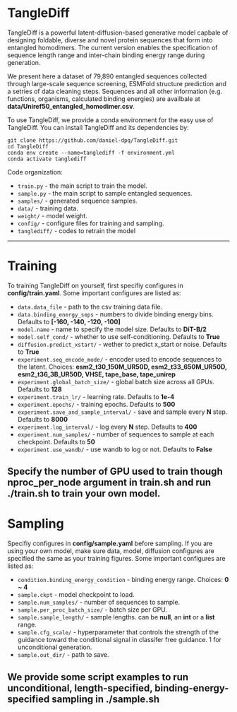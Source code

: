 # TangleDiff
TangleDiff is a powerful latent-diffusion-based generative model capbale of designing foldable, diverse and novel protein sequences that form into entangled homodimers. The current version enables the specification of sequence length range and inter-chain binding energy range during generation.

We present here a dataset of 79,890 entangled sequences collected through large-scale sequence screening, ESMFold structure prediction and a setries of data cleaning steps. Sequences and all other information (e.g. functions, organisms, calculated binding energies) are availbale at **data/Uniref50_entangled_homodimer.csv**.

To use TangleDiff, we provide a conda environment for the easy use of TangleDiff. You can install TangleDiff and its dependencies by:

```shell
git clone https://github.com/daniel-dpq/TangleDiff.git
cd TangleDiff
conda env create --name=tanglediff -f environment.yml
conda activate tanglediff
```

Code organization:
* `train.py` - the main script to train the model.
* `sample.py` - the main script to sample entangled sequences.
* `samples/` - generated sequence samples.
* `data/` - training data.
* `weight/` - model weight.
* `config/` - configure files for training and sampling.
* `tanglediff/` - codes to retrain the model
-----------------------------------------------------------------------------------------------------

# Training

To training TangleDiff on yourself, first specifiy configures in **config/train.yaml**. Some important configures are listed as:
* `data.data_file` - path to the csv training data file.
* `data.binding_energy_seps` - numbers to divide binding energy bins. Defaults to **[-160, -140, -120, -100]**
* `model.name` - name to specify the model size. Defaults to **DiT-B/2**
* `model.self_cond/` - whether to use self-conditioning. Defaults to **True**
* `diffusion.predict_xstart/` - wether to predict x_start or noise. Defaults to **True**
* `experiment.seq_encode_mode/` - encoder used to encode sequences to the latent. Choices: **esm2_t30_150M_UR50D, esm2_t33_650M_UR50D, esm2_t36_3B_UR50D, VHSE, tape_base, tape_unirep**
* `experiment.global_batch_size/` - global batch size across all GPUs. Defaults to **128**
* `experiment.train_lr/` - learning rate. Defaults to **1e-4**
* `experiment.epochs/` - training epochs. Defaults to **500**
* `experiment.save_and_sample_interval/` - save and sample every **N** step. Defaults to **8000**
* `experiment.log_interval/` - log every **N** step. Defaults to **400**
* `experiment.num_samples/` - number of sequences to sample at each checkpoint.  Defaults to **50**
* `experiment.use_wandb/` - use wandb to log or not.  Defaults to **False**

Specify the number of GPU used to train though **nproc_per_node** argument in **train.sh** and run **./train.sh** to train your own model.
-----------------------------------------------------------------------------------------------------

# Sampling

Specifiy configures in **config/sample.yaml** before sampling. If you are using your own model, make sure data, model, diffusion configures are specified the same as your training figures. Some important configures are listed as:
* `condition.binding_energy_condition` - binding energy range. Choices: **0 ~ 4**
* `sample.ckpt` - model checkpoint to load.
* `sample.num_samples/` - number of sequences to sample.
* `sample.per_proc_batch_size/` - batch size per GPU.
* `sample.sample_length/` - sample lengths. can be **null**, an **int** or a **list** range.
* `sample.cfg_scale/` - 
hyperparameter that controls the strength of the guidance toward the conditional signal in classifer free guidance. 1 for unconditional generation.
* `sample.out_dir/` - path to save.

We provide some script examples to run unconditional, length-specified, binding-energy-specified sampling in **./sample.sh**
-----------------------------------------------------------------------------------------------------
